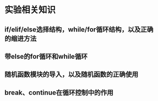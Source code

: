 # 实验相关知识
## if/elif/else选择结构，while/for循环结构，以及正确的缩进方法
## 带else的for循环和while循环
## 随机函数模块的导入，以及随机函数的正确使用
## break、continue在循环控制中的作用